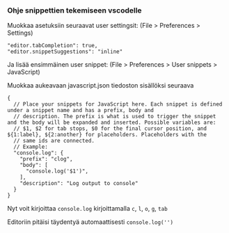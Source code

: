 ### Ohje snippettien tekemiseen vscodelle

Muokkaa asetuksiin seuraavat user settingsit:
(File > Preferences > Settings)

```
"editor.tabCompletion": true,
"editor.snippetSuggestions": "inline"
```
Ja lisää ensimmäinen user snippet:
(File > Preferences > User snippets > JavaScript)

Muokkaa aukeavaan javascript.json tiedoston sisällöksi seuraava

```
{
  // Place your snippets for JavaScript here. Each snippet is defined under a snippet name and has a prefix, body and 
  // description. The prefix is what is used to trigger the snippet and the body will be expanded and inserted. Possible variables are:
  // $1, $2 for tab stops, $0 for the final cursor position, and ${1:label}, ${2:another} for placeholders. Placeholders with the 
  // same ids are connected.
  // Example:
  "console.log": {
    "prefix": "clog",
    "body": [
      "console.log('$1')",
    ],
    "description": "Log output to console"
  }
}
```

Nyt voit kirjoittaa `console.log` kirjoittamalla `c`, `l`, `o`, `g`, `tab`

Editoriin pitäisi täydentyä automaattisesti `console.log('')`
